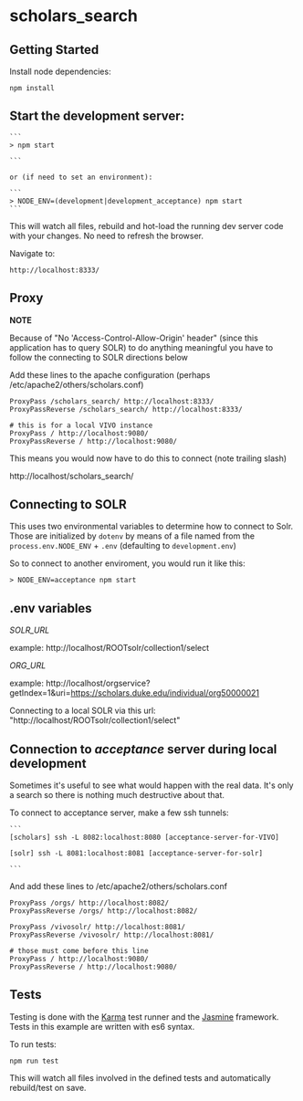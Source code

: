# scholars_search

## Getting Started
Install node dependencies:

    npm install

## Start the development server:

    ```
    > npm start

    ```

    or (if need to set an environment):

    ```
    > NODE_ENV=(development|development_acceptance) npm start
    ```

This will watch all files, rebuild and hot-load the running dev server code with your changes. No need to refresh the browser.

Navigate to:

    http://localhost:8333/


## Proxy


  **NOTE**

  Because of "No 'Access-Control-Allow-Origin' header" (since this application has to query SOLR) to do anything meaningful
  you have to follow the connecting to SOLR directions below

  Add these lines to the apache configuration (perhaps /etc/apache2/others/scholars.conf)

  ```
  ProxyPass /scholars_search/ http://localhost:8333/
  ProxyPassReverse /scholars_search/ http://localhost:8333/

  # this is for a local VIVO instance
  ProxyPass / http://localhost:9080/
  ProxyPassReverse / http://localhost:9080/

  ```

  This means you would now have to do this to connect (note trailing slash)

  http://localhost/scholars_search/


## Connecting to SOLR

  This uses two environmental variables to determine how to connect to Solr.  Those are initialized by `dotenv` by means
  of a file named from the `process.env.NODE_ENV` + `.env` (defaulting to `development.env`)  

  So to connect to another enviroment, you would run it like this:

  ```
  > NODE_ENV=acceptance npm start

  ```

## .env variables

    
  *SOLR_URL*
  
  example: http://localhost/ROOTsolr/collection1/select
  
  *ORG_URL*
  
  example: http://localhost/orgservice?getIndex=1&uri=https://scholars.duke.edu/individual/org50000021

  Connecting to a local SOLR via this url: "http://localhost/ROOTsolr/collection1/select"


## Connection to *acceptance* server during local development

Sometimes it's useful to see what would happen with the real data.  It's only a search so there is nothing
much destructive about that.

To connect to acceptance server, make a few ssh tunnels:

    ```
    [scholars] ssh -L 8082:localhost:8080 [acceptance-server-for-VIVO]

    [solr] ssh -L 8081:localhost:8081 [acceptance-server-for-solr]

    ```

And add these lines to /etc/apache2/others/scholars.conf


  ```
  ProxyPass /orgs/ http://localhost:8082/
  ProxyPassReverse /orgs/ http://localhost:8082/

  ProxyPass /vivosolr/ http://localhost:8081/
  ProxyPassReverse /vivosolr/ http://localhost:8081/

  # those must come before this line
  ProxyPass / http://localhost:9080/
  ProxyPassReverse / http://localhost:9080/

  ```

## Tests
Testing is done with the [Karma]() test runner and the [Jasmine]() framework. Tests in this example are written with es6 syntax.

To run tests:

    npm run test

This will watch all files involved in the defined tests and automatically rebuild/test on save.


